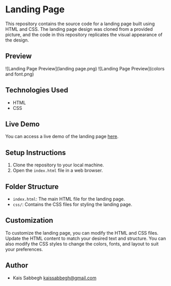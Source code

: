 # Landing Page

This repository contains the source code for a landing page built using HTML and CSS. The landing page design was cloned from a provided picture, and the code in this repository replicates the visual appearance of the design.

## Preview

![Landing Page Preview](landing page.png)
![Landing Page Preview](colors and font.png)

## Technologies Used

- HTML
- CSS

## Live Demo

You can access a live demo of the landing page [here]([https://your-liveserver-url](https://kaissabbegh.github.io/Landing-Page/)).

## Setup Instructions

1. Clone the repository to your local machine.
2. Open the `index.html` file in a web browser.

## Folder Structure

- `index.html`: The main HTML file for the landing page.
- `css/`: Contains the CSS files for styling the landing page.

## Customization

To customize the landing page, you can modify the HTML and CSS files. Update the HTML content to match your desired text and structure. You can also modify the CSS styles to change the colors, fonts, and layout to suit your preferences.


## Author

- Kais Sabbegh <kaissabbegh@gmail.com>
